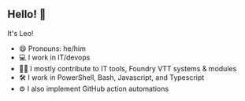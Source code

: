 ## Hello! 👋

It's Leo!

- 😄 Pronouns: he/him
- 💻 I work in IT/devops
- 👨‍💻 I mostly contribute to IT tools, Foundry VTT systems & modules
- 🛠️ I work in PowerShell, Bash, Javascript, and Typescript
- ⚙️ I also implement GitHub action automations
<!--

---

![](https://github-readme-stats.vercel.app/api/top-langs/?username=leojackson&theme=dark&hide_border=false&include_all_commits=true&count_private=true&layout=compact&size_weight=0.5&count_weight=0.5)
-->
